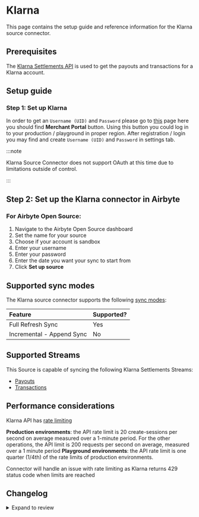 # Klarna

This page contains the setup guide and reference information for the Klarna source connector.

## Prerequisites

The [Klarna Settlements API](https://developers.klarna.com/api/#settlements-api) is used to get the payouts and transactions for a Klarna account.

## Setup guide

### Step 1: Set up Klarna

In order to get an `Username (UID)` and `Password` please go to [this](https://docs.klarna.com/) page here you should find **Merchant Portal** button. Using this button you could log in to your production / playground in proper region. After registration / login you may find and create `Username (UID)` and `Password` in settings tab.

:::note

Klarna Source Connector does not support OAuth at this time due to limitations outside of control.

:::

## Step 2: Set up the Klarna connector in Airbyte

### For Airbyte Open Source:

1. Navigate to the Airbyte Open Source dashboard
2. Set the name for your source
3. Choose if your account is sandbox
4. Enter your username
5. Enter your password
6. Enter the date you want your sync to start from
7. Click **Set up source**

## Supported sync modes

The Klarna source connector supports the following [sync modes](https://docs.airbyte.com/cloud/core-concepts#connection-sync-modes):

| Feature                   | Supported? |
| :------------------------ | :--------- |
| Full Refresh Sync         | Yes        |
| Incremental - Append Sync | No         |

## Supported Streams

This Source is capable of syncing the following Klarna Settlements Streams:

- [Payouts](https://developers.klarna.com/api/#settlements-api-get-all-payouts)
- [Transactions](https://developers.klarna.com/api/#settlements-api-get-transactions)

## Performance considerations

Klarna API has [rate limiting](https://developers.klarna.com/api/#api-rate-limiting)

**Production environments**: the API rate limit is 20 create-sessions per second on average measured over a 1-minute period. For the other operations, the API limit is 200 requests per second on average, measured over a 1 minute period
**Playground environments**: the API rate limit is one quarter (1/4th) of the rate limits of production environments.

Connector will handle an issue with rate limiting as Klarna returns 429 status code when limits are reached

## Changelog

<details>
  <summary>Expand to review</summary>

| Version | Date       | Pull Request                                             | Subject                                                                         |
| :------ | :--------- | :------------------------------------------------------- | :------------------------------------------------------------------------------ |
| 0.3.24 | 2025-08-02 | [61126](https://github.com/airbytehq/airbyte/pull/61126) | Update dependencies |
| 0.3.23 | 2025-05-24 | [60684](https://github.com/airbytehq/airbyte/pull/60684) | Update dependencies |
| 0.3.22 | 2025-05-10 | [59777](https://github.com/airbytehq/airbyte/pull/59777) | Update dependencies |
| 0.3.21 | 2025-05-03 | [59239](https://github.com/airbytehq/airbyte/pull/59239) | Update dependencies |
| 0.3.20 | 2025-04-26 | [58783](https://github.com/airbytehq/airbyte/pull/58783) | Update dependencies |
| 0.3.19 | 2025-04-19 | [58220](https://github.com/airbytehq/airbyte/pull/58220) | Update dependencies |
| 0.3.18 | 2025-04-12 | [57692](https://github.com/airbytehq/airbyte/pull/57692) | Update dependencies |
| 0.3.17 | 2025-04-05 | [57049](https://github.com/airbytehq/airbyte/pull/57049) | Update dependencies |
| 0.3.16 | 2025-03-29 | [56685](https://github.com/airbytehq/airbyte/pull/56685) | Update dependencies |
| 0.3.15 | 2025-03-22 | [56040](https://github.com/airbytehq/airbyte/pull/56040) | Update dependencies |
| 0.3.14 | 2025-03-08 | [55440](https://github.com/airbytehq/airbyte/pull/55440) | Update dependencies |
| 0.3.13 | 2025-03-01 | [54743](https://github.com/airbytehq/airbyte/pull/54743) | Update dependencies |
| 0.3.12 | 2025-02-22 | [54333](https://github.com/airbytehq/airbyte/pull/54333) | Update dependencies |
| 0.3.11 | 2025-02-15 | [52751](https://github.com/airbytehq/airbyte/pull/52751) | Update dependencies |
| 0.3.10 | 2025-01-25 | [52268](https://github.com/airbytehq/airbyte/pull/52268) | Update dependencies |
| 0.3.9 | 2025-01-18 | [51800](https://github.com/airbytehq/airbyte/pull/51800) | Update dependencies |
| 0.3.8 | 2025-01-11 | [51169](https://github.com/airbytehq/airbyte/pull/51169) | Update dependencies |
| 0.3.7 | 2024-12-28 | [50659](https://github.com/airbytehq/airbyte/pull/50659) | Update dependencies |
| 0.3.6 | 2024-12-21 | [50146](https://github.com/airbytehq/airbyte/pull/50146) | Update dependencies |
| 0.3.5 | 2024-12-14 | [49639](https://github.com/airbytehq/airbyte/pull/49639) | Update dependencies |
| 0.3.4 | 2024-12-12 | [49230](https://github.com/airbytehq/airbyte/pull/49230) | Update dependencies |
| 0.3.3 | 2024-10-29 | [47478](https://github.com/airbytehq/airbyte/pull/47478) | Update dependencies |
| 0.3.2 | 2024-10-21 | [47195](https://github.com/airbytehq/airbyte/pull/47195) | Update dependencies |
| 0.3.1 | 2024-08-16 | [44196](https://github.com/airbytehq/airbyte/pull/44196) | Bump source-declarative-manifest version |
| 0.3.0 | 2024-08-15 | [44136](https://github.com/airbytehq/airbyte/pull/44136) | Refactor connector to manifest-only format |
| 0.2.16 | 2024-08-10 | [43550](https://github.com/airbytehq/airbyte/pull/43550) | Update dependencies |
| 0.2.15 | 2024-08-03 | [43266](https://github.com/airbytehq/airbyte/pull/43266) | Update dependencies |
| 0.2.14 | 2024-07-27 | [42818](https://github.com/airbytehq/airbyte/pull/42818) | Update dependencies |
| 0.2.13 | 2024-07-20 | [42276](https://github.com/airbytehq/airbyte/pull/42276) | Update dependencies |
| 0.2.12 | 2024-07-13 | [41874](https://github.com/airbytehq/airbyte/pull/41874) | Update dependencies |
| 0.2.11 | 2024-07-10 | [41483](https://github.com/airbytehq/airbyte/pull/41483) | Update dependencies |
| 0.2.10 | 2024-07-09 | [41267](https://github.com/airbytehq/airbyte/pull/41267) | Update dependencies |
| 0.2.9 | 2024-07-06 | [40819](https://github.com/airbytehq/airbyte/pull/40819) | Update dependencies |
| 0.2.8 | 2024-06-25 | [40504](https://github.com/airbytehq/airbyte/pull/40504) | Update dependencies |
| 0.2.7 | 2024-06-22 | [40151](https://github.com/airbytehq/airbyte/pull/40151) | Update dependencies |
| 0.2.6 | 2024-06-07 | [38709](https://github.com/airbytehq/airbyte/pull/38709) | Updating US endpoints |
| 0.2.5 | 2024-06-04 | [39045](https://github.com/airbytehq/airbyte/pull/39045) | [autopull] Upgrade base image to v1.2.1 |
| 0.2.4 | 2024-04-19 | [37182](https://github.com/airbytehq/airbyte/pull/37182) | Updating to 0.80.0 CDK |
| 0.2.3 | 2024-04-18 | [37182](https://github.com/airbytehq/airbyte/pull/37182) | Manage dependencies with Poetry. |
| 0.2.2 | 2024-04-15 | [37182](https://github.com/airbytehq/airbyte/pull/37182) | Base image migration: remove Dockerfile and use the python-connector-base image |
| 0.2.1 | 2024-04-12 | [37182](https://github.com/airbytehq/airbyte/pull/37182) | schema descriptions |
| 0.2.0 | 2023-10-23 | [31003](https://github.com/airbytehq/airbyte/pull/31003) | Migrate to low-code |
| 0.1.0 | 2022-10-24 | [18385](https://github.com/airbytehq/airbyte/pull/18385) | Klarna Settlements Payout and Transactions API |

</details>
